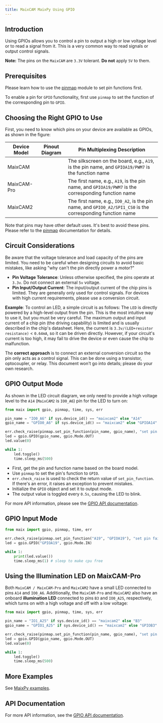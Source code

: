 ```yaml
---
title: MaixCAM MaixPy Using GPIO
---
```


## Introduction

Using GPIOs allows you to control a pin to output a high or low voltage level or to read a signal from it. This is a very common way to read signals or output control signals.

**Note:** The pins on the `MaixCAM` are `3.3V` tolerant. **Do not** apply `5V` to them.

## Prerequisites

Please learn how to use the [pinmap](https://www.google.com/search?q=./pinmap.md) module to set pin functions first.

To enable a pin for `GPIO` functionality, first use `pinmap` to set the function of the corresponding pin to `GPIO`.

## Choosing the Right GPIO to Use

First, you need to know which pins on your device are available as GPIOs, as shown in the figure:

| Device Model | Pinout Diagram | Pin Multiplexing Description |
| ------- | ------- | --- |
| MaixCAM |  | The silkscreen on the board, e.g., `A19`, is the pin name, and `GPIOA19/PWM7` is the function name |
| MaixCAM-Pro |  | The first name, e.g., `A19`, is the pin name, and `GPIOA19/PWM7` is the corresponding function name |
| MaixCAM2 |  | The first name, e.g., `IO0_A2`, is the pin name, and `GPIO0_A2/SPI1_CS0` is the corresponding function name |

Note that pins may have other default uses. It's best to avoid these pins. Please refer to the [pinmap](https://www.google.com/search?q=./pinmap.md) documentation for details.

## Circuit Considerations

Be aware that the voltage tolerance and load capacity of the pins are limited. You need to be careful when designing circuits to avoid basic mistakes, like asking "why can't the pin directly power a motor?"

  * **Pin Voltage Tolerance**: Unless otherwise specified, the pins operate at `3.3v`. Do not connect an external `5v` voltage.
  * **Pin Input/Output Current**: The input/output current of the chip pins is limited. They are generally only used for control signals. For devices with high current requirements, please use a conversion circuit.

**Example**: To control an LED, a simple circuit is as follows:
The `LED` is directly powered by a high-level output from the pin. This is the most intuitive way to use it, but you must be very careful. The maximum output and input current of a chip pin (the driving capability) is limited and is usually described in the chip's datasheet.
Here, the current is `3.3v/(LED+resistor resistance)` \< `0.64mA`, so it can be driven directly. However, if your circuit's current is too high, it may fail to drive the device or even cause the chip to malfunction.

The **correct approach** is to connect an external conversion circuit so the pin only acts as a control signal. This can be done using a transistor, optocoupler, or relay. This document won't go into details; please do your own research.

## GPIO Output Mode

As shown in the LED circuit diagram, we only need to provide a high voltage level to the `A14` (`MaixCAM2` is `IO0_A6`) pin for the LED to turn on:

```python
from maix import gpio, pinmap, time, sys, err

pin_name = "IO0_A6" if sys.device_id() == "maixcam2" else "A14"
gpio_name = "GPIO0_A6" if sys.device_id() == "maixcam2" else "GPIOA14"

err.check_raise(pinmap.set_pin_function(pin_name, gpio_name), "set pin failed")
led = gpio.GPIO(gpio_name, gpio.Mode.OUT)
led.value(0)

while 1:
    led.toggle()
    time.sleep_ms(500)
```

  * First, get the pin and function name based on the board model.
  * Use `pinmap` to set the pin's function to `GPIO`.
  * `err.check_raise` is used to check the return value of `set_pin_function`. If there's an error, it raises an exception to prevent mistakes.
  * Initialize the `GPIO` object and set it to output mode.
  * The output value is toggled every `0.5s`, causing the LED to blink.

For more API information, please see the [GPIO API documentation](https://wiki.sipeed.com/maixpy/api/maix/peripheral/gpio.html).

## GPIO Input Mode

```python
from maix import gpio, pinmap, time, err

err.check_raise(pinmap.set_pin_function("A19", "GPIOA19"), "set pin failed")
led = gpio.GPIO("GPIOA19", gpio.Mode.IN)

while 1:
    print(led.value())
    time.sleep_ms(1) # sleep to make cpu free
```

## Using the Illumination LED on MaixCAM-Pro

Both `MaixCAM / MaixCAM-Pro` and `MaixCAM2` have a small LED connected to pins `A14` and `IO0_A6`.
Additionally, the `MaixCAM-Pro` and `MaixCAM2` also have an onboard **illumination LED** connected to pins `B3` and `IO0_A25`, respectively, which turns on with a high voltage and off with a low voltage:

```python
from maix import gpio, pinmap, time, sys, err

pin_name = "IO1_A25" if sys.device_id() == "maixcam2" else "B3"
gpio_name = "GPIO1_A25" if sys.device_id() == "maixcam2" else "GPIOB3"

err.check_raise(pinmap.set_pin_function(pin_name, gpio_name), "set pin failed")
led = gpio.GPIO(gpio_name, gpio.Mode.OUT)
led.value(0)

while 1:
    led.toggle()
    time.sleep_ms(500)

```

## More Examples

See [MaixPy examples](https://github.com/sipeed/MaixPy/tree/main/examples/peripheral/gpio).

## API Documentation

For more API information, see the [GPIO API documentation](https://wiki.sipeed.com/maixpy/api/maix/peripheral/gpio.html).

